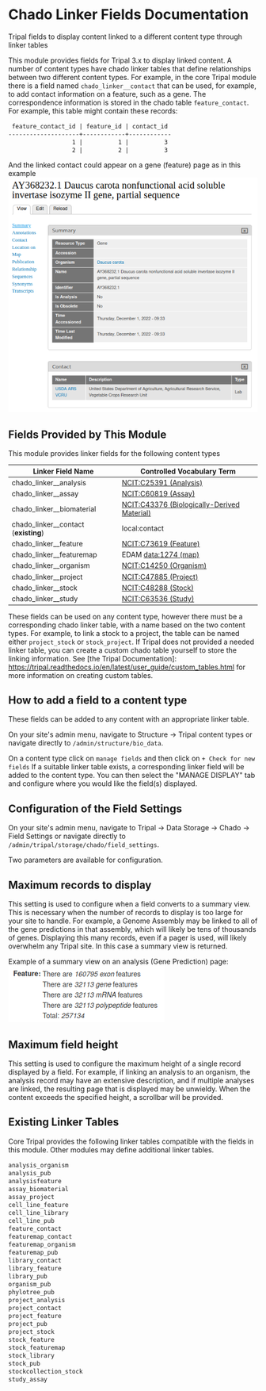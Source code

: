 # Chado Linker Fields Documentation
Tripal fields to display content linked to a different content type through linker tables

This module provides fields for Tripal 3.x to display linked content. A number of
content types have chado linker tables that define relationships between two
different content types. For example, in the core Tripal module there is a field named
`chado_linker__contact` that can be used, for example, to add contact information on a
feature, such as a gene. The correspondence information is stored in the chado table
`feature_contact`.
For example, this table might contain these records:
```
 feature_contact_id | feature_id | contact_id 
--------------------+------------+------------
                  1 |          1 |          3
                  2 |          2 |          3
```
And the linked contact could appear on a gene (feature) page as in this example
![chado_linker__contact example image](/docs/chado_linker__contact_example.png?raw=true "Example display of chado_linker__contact field")



## Fields Provided by This Module

This module provides linker fields for the following content types

| Linker Field Name | Controlled Vocabulary Term |
| --- | --- |
| chado_linker__analysis | [NCIT:C25391 (Analysis)]( https://www.ebi.ac.uk/ols/ontologies/ncit/terms?iri=http%3A%2F%2Fpurl.obolibrary.org%2Fobo%2FNCIT_C25391) |
| chado_linker__assay | [NCIT:C60819 (Assay)]( https://www.ebi.ac.uk/ols/ontologies/ncit/terms?iri=http%3A%2F%2Fpurl.obolibrary.org%2Fobo%2FNCIT_C60819) |
| chado_linker__biomaterial | [NCIT:C43376 (Biologically-Derived Material)]( https://www.ebi.ac.uk/ols/ontologies/ncit/terms?iri=http%3A%2F%2Fpurl.obolibrary.org%2Fobo%2FNCIT_C43376) |
| chado_linker__contact (**existing**) | local:contact |
| chado_linker__feature | [NCIT:C73619 (Feature)]( https://www.ebi.ac.uk/ols/ontologies/ncit/terms?iri=http%3A%2F%2Fpurl.obolibrary.org%2Fobo%2FNCIT_C73619) |
| chado_linker__featuremap | EDAM [data:1274 (map)](https://edamontology.github.io/edam-browser/#data_1274) |
| chado_linker__organism | [NCIT:C14250 (Organism)]( https://www.ebi.ac.uk/ols/ontologies/ncit/terms?iri=http%3A%2F%2Fpurl.obolibrary.org%2Fobo%2FNCIT_C14250) |
| chado_linker__project | [NCIT:C47885 (Project)](https://www.ebi.ac.uk/ols/ontologies/ncit/terms?iri=http%3A%2F%2Fpurl.obolibrary.org%2Fobo%2FNCIT_C47885) |
| chado_linker__stock | [NCIT:C48288 (Stock)]( https://www.ebi.ac.uk/ols/ontologies/ncit/terms?iri=http%3A%2F%2Fpurl.obolibrary.org%2Fobo%2FNCIT_C48288) |
| chado_linker__study | [NCIT:C63536 (Study)]( https://www.ebi.ac.uk/ols/ontologies/ncit/terms?iri=http%3A%2F%2Fpurl.obolibrary.org%2Fobo%2FNCIT_C63536) |

These fields can be used on any content type, however there must be a corresponding chado linker table, with a name based
on the two content types. For example, to link a stock to a project, the table can be named either `project_stock` or `stock_project`.
If Tripal does not provided a needed linker table, you can create a custom chado table yourself to store the linking information. See 
[the Tripal Documentation]: https://tripal.readthedocs.io/en/latest/user_guide/custom_tables.html
for more information on creating custom tables.



## How to add a field to a content type
These fields can be added to any content with an appropriate linker table.

On your site's admin menu, navigate to Structure &rarr; Tripal content types
or navigate directly to `/admin/structure/bio_data`.

On a content type click on `manage fields` and then click on `+ Check for new fields`
If a suitable linker table exists, a corresponding linker field will be added to the content type.
You can then select the "MANAGE DISPLAY" tab and configure where you would like the field(s) displayed.



## Configuration of the Field Settings
On your site's admin menu, navigate to Tripal &rarr; Data Storage &rarr; Chado &rarr; Field Settings
or navigate directly to `/admin/tripal/storage/chado/field_settings`.

Two parameters are available for configuration.

## Maximum records to display
This setting is used to configure when a field converts to a summary view.
This is necessary when the number of records to display is too large for your site to handle.
For example, a Genome Assembly may be linked to all of the gene predictions in
that assembly, which will likely be tens of thousands of genes. Displaying this many records, even if a
pager is used, will likely overwhelm any Tripal site. In this case a summary view is returned.

Example of a summary view on an analysis (Gene Prediction) page:
![analysis_feature summary example image](/docs/analysis_feature_summary_example.png?raw=true "Example of a summary view on an analysis (Gene Prediction) page")

## Maximum field height
This setting is used to configure the maximum height of a single record displayed by a field.
For example, if linking an analysis to an organism, the analysis record may have an extensive
description, and if multiple analyses are linked, the resulting page that is displayed may be
unwieldy. When the content exceeds the specified height, a scrollbar will be provided.



## Existing Linker Tables
Core Tripal provides the following linker tables compatible with the fields in this module.
Other modules may define additional linker tables.
```
analysis_organism
analysis_pub
analysisfeature
assay_biomaterial
assay_project
cell_line_feature
cell_line_library
cell_line_pub
feature_contact
featuremap_contact
featuremap_organism
featuremap_pub
library_contact
library_feature
library_pub
organism_pub
phylotree_pub
project_analysis
project_contact
project_feature
project_pub
project_stock
stock_feature
stock_featuremap
stock_library
stock_pub
stockcollection_stock
study_assay
```
